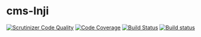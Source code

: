 # cms-Inji
[![Scrutinizer Code Quality](https://scrutinizer-ci.com/g/injitools/cms-Inji/badges/quality-score.png?b=v5)](https://scrutinizer-ci.com/g/injitools/cms-Inji/?branch=v5)
[![Code Coverage](https://scrutinizer-ci.com/g/injitools/cms-Inji/badges/coverage.png?b=v5)](https://scrutinizer-ci.com/g/injitools/cms-Inji/?branch=v5)
[![Build Status](https://scrutinizer-ci.com/g/injitools/cms-Inji/badges/build.png?b=v5)](https://scrutinizer-ci.com/g/injitools/cms-Inji/build-status/v5)
[![Build status](https://ci.appveyor.com/api/projects/status/cy5ri6361hjyrx0a/branch/v5?svg=true)](https://ci.appveyor.com/project/injitools/cms-inji/branch/v5)
